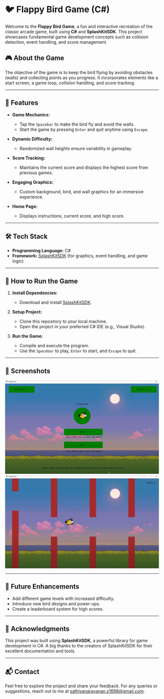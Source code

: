 # 🐦 Flappy Bird Game (C#)

Welcome to the **Flappy Bird Game**, a fun and interactive recreation of the classic arcade game, built using **C#** and **SplashKitSDK**. This project showcases fundamental game development concepts such as collision detection, event handling, and score management.

## 🎮 About the Game

The objective of the game is to keep the bird flying by avoiding obstacles (walls) and collecting points as you progress. It incorporates elements like a start screen, a game loop, collision handling, and score tracking.

---

## 🌟 Features

- **Game Mechanics:**
  - Tap the `Spacebar` to make the bird fly and avoid the walls.
  - Start the game by pressing `Enter` and quit anytime using `Escape`.
  
- **Dynamic Difficulty:**
  - Randomized wall heights ensure variability in gameplay.

- **Score Tracking:**
  - Maintains the current score and displays the highest score from previous games.

- **Engaging Graphics:**
  - Custom background, bird, and wall graphics for an immersive experience.

- **Home Page:**
  - Displays instructions, current score, and high score.

---

## 🛠️ Tech Stack

- **Programming Language:** C#
- **Framework:** [SplashKitSDK](https://splashkit.io/) (for graphics, event handling, and game logic)

---

## 🚀 How to Run the Game

1. **Install Dependencies:**
   - Download and install [SplashKitSDK](https://splashkit.io/).

2. **Setup Project:**
   - Clone this repository to your local machine.
   - Open the project in your preferred C# IDE (e.g., Visual Studio).

3. **Run the Game:**
   - Compile and execute the program.
   - Use the `Spacebar` to play, `Enter` to start, and `Escape` to quit.

---

## 📸 Screenshots
![Home Screen](images/home_screen.png)
![Gameplay](images/gameplay.png)


---

## 🚧 Future Enhancements

- Add different game levels with increased difficulty.
- Introduce new bird designs and power-ups.
- Create a leaderboard system for high scores.

---

## 🤝 Acknowledgments

This project was built using **SplashKitSDK**, a powerful library for game development in C#. A big thanks to the creators of SplashKitSDK for their excellent documentation and tools.

---

## 📬 Contact

Feel free to explore the project and share your feedback. For any queries or suggestions, reach out to me at [sathiyanarayanan.s1698@gmail.com](mailto:sathiyanarayanan.s1698@gmail.com).


